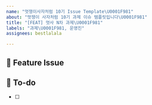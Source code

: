 ```yaml
---
name: "멋쟁이사자처럼 10기 Issue Template\U0001F981"
about: "멋쟁이 사자처럼 10기 과제 이슈 템플릿입니다\U0001F981"
title: "[FEAT] 멋사 N차 과제\U0001F981"
labels: "과제\U0001F981, 운영진"
assignees: bestlalala

---
```


## 📌  Feature Issue
<!-- 과제에 대해 설명해주세요. -->

## 📝  To-do
<!-- 해야 할 일들을 적어주세요. -->
- [ ]
